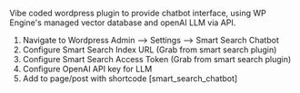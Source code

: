 Vibe coded wordpress plugin to provide chatbot interface, using WP Engine's managed vector database and openAI LLM via API.

1. Navigate to Wordpress Admin --> Settings --> Smart Search Chatbot 
2. Configure Smart Search Index URL (Grab from smart search plugin)
3. Configure Smart Search Access Token (Grab from smart search plugin)
4. Configure OpenAI API key for LLM
5. Add to page/post with shortcode [smart_search_chatbot] 
